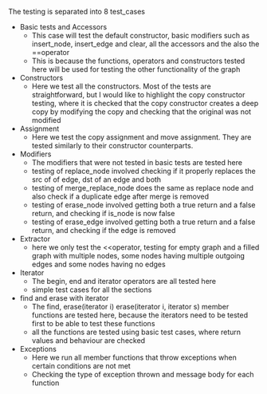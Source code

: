 The testing is separated into 8 test_cases
* Basic tests and Accessors
    * This case will test the default constructor, basic modifiers such as insert_node, insert_edge and clear, all the accessors and the also the ==operator
    * This is because the functions, operators and constructors tested here will be used for testing the other functionality of the graph
* Constructors
    * Here we test all the constructors. Most of the tests are straightforward, but I would like to highlight the copy constructor testing,
    where it is checked that the copy constructor creates a deep copy by modifying the copy and checking that the original was not modified
* Assignment
    * Here we test the copy assignment and move assignment. They are tested similarly to their constructor counterparts.
* Modifiers
    * The modifiers that were not tested in basic tests are tested here
    * testing of replace_node involved checking if it properly replaces the src of of edge, dst of an edge and both
    * testing of merge_replace_node does the same as replace node and also check if a duplicate edge after merge is removed
    * testing of erase_node involved getting both a true return and a false return, and checking if is_node is now false
    * testing of erase_edge involved getting both a true return and a false return, and checking if the edge is removed
* Extractor
    * here we only test the <<operator, testing for empty graph and a filled graph with multiple nodes, some nodes having multiple outgoing edges
    and some nodes having no edges
* Iterator
    * The begin, end and iterator operators are all tested here
    * simple test cases for all the sections
* find and erase with iterator
    * The find, erase(iterator i) erase(iterator i, iterator s) member functions are tested here, because the iterators need to be tested first to be able to test these functions
    * all the functions are tested using basic test cases, where return values and behaviour are checked
* Exceptions
    * Here we run all member functions that throw exceptions when certain conditions are not met
    * Checking the type of exception thrown and message body for each function

